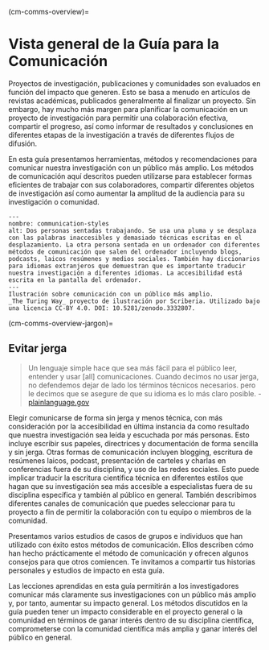 (cm-comms-overview)=
# Vista general de la Guía para la Comunicación

Proyectos de investigación, publicaciones y comunidades son evaluados en función del impacto que generen. Esto se basa a menudo en artículos de revistas académicas, publicados generalmente al finalizar un proyecto. Sin embargo, hay mucho más margen para planificar la comunicación en un proyecto de investigación para permitir una colaboración efectiva, compartir el progreso, así como informar de resultados y conclusiones en diferentes etapas de la investigación a través de diferentes flujos de difusión.

En esta guía presentamos herramientas, métodos y recomendaciones para comunicar nuestra investigación con un público más amplio. Los métodos de comunicación aquí descritos pueden utilizarse para establecer formas eficientes de trabajar con sus colaboradores, compartir diferentes objetos de investigación así como aumentar la amplitud de la audiencia para su investigación o comunidad.

```{figure} ../figures/communication-styles.jpg
---
nombre: communication-styles
alt: Dos personas sentadas trabajando. Se usa una pluma y se desplaza con las palabras inaccesibles y demasiado técnicas escritas en el desplazamiento. La otra persona sentada en un ordenador con diferentes métodos de comunicación que salen del ordenador incluyendo blogs, podcasts, laicos resúmenes y medios sociales. También hay diccionarios para idiomas extranjeros que demuestran que es importante traducir nuestra investigación a diferentes idiomas. La accesibilidad está escrita en la pantalla del ordenador.
---
Ilustración sobre comunicación con un público más amplio.
_The Turing Way_ proyecto de ilustración por Scriberia. Utilizado bajo una licencia CC-BY 4.0. DOI: 10.5281/zenodo.3332807.
```

(cm-comms-overview-jargon)=
## Evitar jerga

> Un lenguaje simple hace que sea más fácil para el público leer, entender y usar [all] comunicaciones. Cuando decimos no usar jerga, no defendemos dejar de lado los términos técnicos necesarios. pero le decimos que se asegure de que su idioma es lo más claro posible. - [plainlanguage.gov](https://www.plainlanguage.gov/guidelines/words/avoid-jargon)

Elegir comunicarse de forma sin jerga y menos técnica, con más consideración por la accesibilidad en última instancia da como resultado que nuestra investigación sea leída y escuchada por más personas. Esto incluye escribir sus papeles, directrices y documentación de forma sencilla y sin jerga. Otras formas de comunicación incluyen blogging, escritura de resúmenes laicos, podcast, presentación de carteles y charlas en conferencias fuera de su disciplina, y uso de las redes sociales. Esto puede implicar traducir la escritura científica técnica en diferentes estilos que hagan que su investigación sea más accesible a especialistas fuera de su disciplina específica y también al público en general. También describimos diferentes canales de comunicación que puedes seleccionar para tu proyecto a fin de permitir la colaboración con tu equipo o miembros de la comunidad.

Presentamos varios estudios de casos de grupos e individuos que han utilizado con éxito estos métodos de comunicación. Ellos describen cómo han hecho prácticamente el método de comunicación y ofrecen algunos consejos para que otros comiencen. Te invitamos a compartir tus historias personales y estudios de impacto en esta guía.

Las lecciones aprendidas en esta guía permitirán a los investigadores comunicar más claramente sus investigaciones con un público más amplio y, por tanto, aumentar su impacto general. Los métodos discutidos en la guía pueden tener un impacto considerable en el proyecto general o la comunidad en términos de ganar interés dentro de su disciplina científica, comprometerse con la comunidad científica más amplia y ganar interés del público en general.
